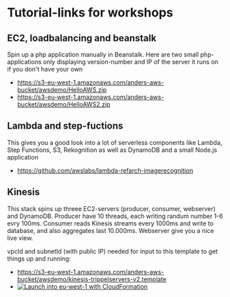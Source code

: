 # Tutorial-links for workshops

## EC2, loadbalancing and beanstalk

Spin up a php application manually in Beanstalk. Here are two small php-applications only displaying version-number and IP of the server it runs on if you don't have your own
* https://s3-eu-west-1.amazonaws.com/anders-aws-bucket/awsdemo/HelloAWS.zip
* https://s3-eu-west-1.amazonaws.com/anders-aws-bucket/awsdemo/HelloAWS2.zip

## Lambda and step-fuctions
This gives you a good look into a lot of serverless components like Lambda, Step Functions, S3, Rekognition as well as DynamoDB and a small Node.js application 
* https://github.com/awslabs/lambda-refarch-imagerecognition

## Kinesis
This stack spins up threee EC2-servers (producer, consumer, webserver) and DynamoDB. Producer have 10 threads, each writing randum number 1-6 evry 100ms. Consumer reads Kinesis streams every 1000ms and write to database, and also aggregates last 10.000ms. Webserver give you a nice live view.

vpcId and subnetId (with public IP) needed for input to this template to get things up and running: 
* https://s3-eu-west-1.amazonaws.com/anders-aws-bucket/awsdemo/kinesis-trippelservers-v2.template
* [![Launch into eu-west-1 with CloudFormation](http://docs.aws.amazon.com/AWSCloudFormation/latest/UserGuide/images/cloudformation-launch-stack-button.png)](https://console.aws.amazon.com/cloudformation/home?region=eu-west-1#/stacks/new?stackName=kinesis-demo&templateURL=https://s3-eu-west-1.amazonaws.com/anders-aws-bucket/awsdemo/kinesis-trippelservers-v2.template)

